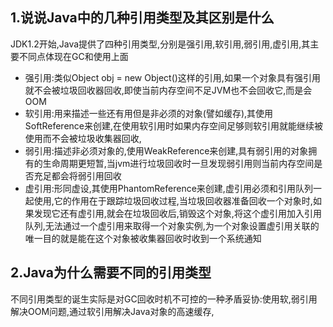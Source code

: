 ## 1.说说Java中的几种引用类型及其区别是什么

JDK1.2开始,Java提供了四种引用类型,分别是强引用,软引用,弱引用,虚引用,其主要不同点体现在GC和使用上面

- 强引用:类似Object obj = new Object()这样的引用,如果一个对象具有强引用就不会被垃圾回收器回收,即使当前内存空间不足JVM也不会回收它,而是会OOM
- 软引用:用来描述一些还有用但是非必须的对象(譬如缓存),其使用SoftReference来创建,在使用软引用时如果内存空间足够则软引用就能继续被使用而不会被垃圾收集器回收,
- 弱引用:描述非必须对象的,使用WeakReference来创建,具有弱引用的对象拥有的生命周期更短暂,当jvm进行垃圾回收时一旦发现弱引用则当前内存空间是否充足都会将弱引用回收
- 虚引用:形同虚设,其使用PhantomReference来创建,虚引用必须和引用队列一起使用,它的作用在于跟踪垃圾回收过程,当垃圾回收器准备回收一个对象时,如果发现它还有虚引用,就会在垃圾回收后,销毁这个对象,将这个虚引用加入引用队列,无法通过一个虚引用来取得一个对象实例,为一个对象设置虚引用关联的唯一目的就是能在这个对象被收集器回收时收到一个系统通知

## 2.Java为什么需要不同的引用类型

不同引用类型的诞生实际是对GC回收时机不可控的一种矛盾妥协:使用软,弱引用解决OOM问题,通过软引用解决Java对象的高速缓存,




